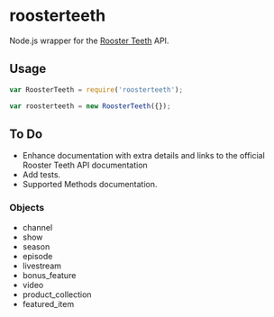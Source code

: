 # roosterteeth

Node.js wrapper for the [Rooster Teeth](https://roosterteeth.com) API.

## Usage

```js
var RoosterTeeth = require('roosterteeth');

var roosterteeth = new RoosterTeeth({});
```

## To Do

* Enhance documentation with extra details and links to the official Rooster Teeth API documentation
* Add tests.
* Supported Methods documentation.

### Objects
* channel
* show
* season
* episode
* livestream
* bonus_feature
* video
* product_collection
* featured_item